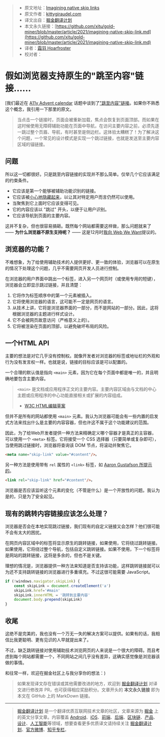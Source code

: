 > * 原文地址：[Imagining native skip links](https://kittygiraudel.com/2021/03/07/imagining-native-skip-links/)
> * 原文作者：[kittygiraudel.com](https://kittygiraudel.com/)
> * 译文出自：[掘金翻译计划](https://github.com/xitu/gold-miner)
> * 本文永久链接：[https://github.com/xitu/gold-miner/blob/master/article/2021/imagining-native-skip-link.md](https://github.com/xitu/gold-miner/blob/master/article/2021/imagining-native-skip-link.md)
> * 译者：[霜羽 Hoarfroster](https://github.com/Hoarfroster)
> * 校对者：

# 假如浏览器支持原生的"跳至内容"链接……


[我们最近在 [A11y Advent calendar](https://kittygiraudel.com/2020/12/01/a11y-advent-calendar/) 话题中谈到了["跳至内容"链接](https://kittygiraudel.com/2020/12/06/a11y-advent-skip-to-content/)。如果你不熟悉这个概念，我引用一下那里的原文。

> 当点击一个链接时，页面会被重新加载，焦点会恢复到页面顶部。而如果在这时候使用无障碍辅助功能在页面中导航，在访问主要内容之前，必须先逐一跳过整个页眉、导航，有时甚至是侧边栏。这体验太糟糕了！为了解决这个问题，一个常见的设计模式是实现一个跳过链接，也就是发送至主要内容区域的锚链接。

## 问题

所以这一切都很好。只是跳至内容链接的实现并不那么简单。仅举几个它应该满足的约束条件。

* 它应该是第一个能够被辅助功能识别的链接。
* 它应该被[小心地隐藏起来](https://kittygiraudel.com/2021/02/17/hiding-content-responsibly/)，以让其对特定用户而言仍然可以使用。
* 当聚焦到它上面时它应该变得可见。
* 它的内容应该以 "跳过" 开头，以便于让用户识别。
* 它应该导航到页面的主要内容。

这并不复杂，但也很容易搞砸。既然每个网站都需要这样做，那么问题就来了 —— **为什么浏览器不原生支持呢？** —— 这是12月时[我向 Web We Want](https://github.com/WebWeWant/webwewant.fyi/discussions/233)提议的。

## 浏览器的功能？

不难想象，为了给使用辅助技术的人提供更好、更一致的体验，浏览器可以在原生的情况下处理这个问题，几乎不需要网页开发人员进行控制。

在浏览器的用户界面中跳出一个标签，进入另一个网页时（或使用专用的短键），浏览器会立即显示跳过链接，并且清楚：

1. 它将作为标签顺序中的第一个元素被插入。
2. 它将使用浏览器的语言，这可能不一定是网页的语言。
3. 从技术上讲，它将是浏览器界面的一部分，而不是网站的一部分。因此，这将根据浏览器的主题进行样式设计。
4. 它不会被网页故意访问（严格意义上的）。
5. 它将被渲染在页面的顶部，以避免破坏布局的风险。

## 一个HTML API

主要的想法是对它几乎没有控制权。就像开发者对浏览器的标签或地址栏的外观和行为没有发言权一样。也就是说，链接的目标应该是可以配置的。

一个合理的默认值是指向 `<main>` 元素，因为它在每个页面中都是唯一的，并且明确地要包含主要内容。

> `<main>` 是文档或应用程序正文的主要内容。主要内容区域由与文档的中心主题或应用程序的中心功能直接相关或扩展的内容组成。
> - [W3C HTML编辑草案](https://html.spec.whatwg.org/multipage/grouping-content.html#the-main-element)

但并不是所有的网站都使用 `<main>` 元素。我认为浏览器可能会有一些内置的启发式方法来找出什么是主要的内容容器，但也许这不属于这个功能建议的范围。

因此，为了给Web开发者提供一种方法来精确定义哪个容器才是真正的主容器，可以使用一个 `<meta>` 标签。它将接受一个 CSS 选择器（只要简单或复杂即可），当使用跳过链接时，浏览器将查询该 DOM 节点，将滚动并聚焦它。

```html
<meta name="skip-link" value="#content"/>。
```

另一种方法是使用带有 `rel` 属性的 `<link>` 标签，如 [Aaron Gustafson 所提示的](https://github.com/WebWeWant/webwewant.fyi/discussions/233#discussioncomment-146471)。

```html
<link rel="skip-link" href="#content"/>。
```

浏览器是否应该监听这个元素的变化（不管是什么）是一个开放性的问题。我认为是的，只是为了安全起见。

## 现有的跳转内容链接应该怎么处理？

浏览器是否会在本地实现跳过链接，我们现有的自定义链接又会怎样？他们很可能不会有太大的困扰。

在网页内容区域中的标签将显示原生的跳转链接，如果使用，它将绕过跳转链接。如果使用，它将绕过整个导航，包括自定义跳转链接。如果不使用，下一个标签将是网站的跳转链接，这将是多余的，但也不是关键。

理想的情况是，浏览器提供一种方法来知道是否支持该功能，这样跳转链接就可以为还不支持跳转链接的浏览器进行多重填充。不过这很可能需要 JavaScript。

```js
if (!windows.navigator.skipLink) {
    const skipLink = document.createElement('a')
    skipLink.href='#main'
    skipLink.innerHTML = '跳转到主要内容'
    document.body.prepend(skipLink)
}
```

## 收尾

这绝不是完美的，我也没有一个万无一失的解决方案可以提供。如果有的话，我相信比我更聪明、更有见识的人早就提出来了。

不过，缺乏跳转链接对使用辅助技术浏览网页的人来说是一个很大的障碍。而且考虑到每个网站都需要一个，不同网站之间几乎没有差异，这确实感觉像是浏览器该做的事情。

和往常一样，欢迎在掘金社区上与我分享你的想法：)

> 如果发现译文存在错误或其他需要改进的地方，欢迎到 [掘金翻译计划](https://github.com/xitu/gold-miner) 对译文进行修改并 PR，也可获得相应奖励积分。文章开头的 **本文永久链接** 即为本文在 GitHub 上的 MarkDown 链接。

---

> [掘金翻译计划](https://github.com/xitu/gold-miner) 是一个翻译优质互联网技术文章的社区，文章来源为 [掘金](https://juejin.im) 上的英文分享文章。内容覆盖 [Android](https://github.com/xitu/gold-miner#android)、[iOS](https://github.com/xitu/gold-miner#ios)、[前端](https://github.com/xitu/gold-miner#前端)、[后端](https://github.com/xitu/gold-miner#后端)、[区块链](https://github.com/xitu/gold-miner#区块链)、[产品](https://github.com/xitu/gold-miner#产品)、[设计](https://github.com/xitu/gold-miner#设计)、[人工智能](https://github.com/xitu/gold-miner#人工智能)等领域，想要查看更多优质译文请持续关注 [掘金翻译计划](https://github.com/xitu/gold-miner)、[官方微博](http://weibo.com/juejinfanyi)、[知乎专栏](https://zhuanlan.zhihu.com/juejinfanyi)。
